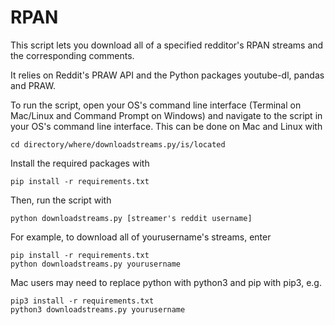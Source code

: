 # RPAN
This script lets you download all of a specified redditor's RPAN streams and the corresponding comments.

It relies on Reddit's PRAW API and the Python packages youtube-dl, pandas and PRAW.

To run the script, open your OS's command line interface (Terminal on Mac/Linux and Command Prompt on Windows) and navigate to the script in your OS's command line interface. This can be done on Mac and Linux with 

```
cd directory/where/downloadstreams.py/is/located
```

Install the required packages with

```
pip install -r requirements.txt
```

Then, run the script with

```
python downloadstreams.py [streamer's reddit username]
```

For example, to download all of yourusername's streams, enter

```
pip install -r requirements.txt
python downloadstreams.py yourusername
```

Mac users may need to replace python with python3 and pip with pip3, e.g.

```
pip3 install -r requirements.txt
python3 downloadstreams.py yourusername
```
